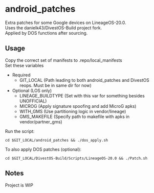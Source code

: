 # android_patches
Extra patches for some Google devices on LineageOS-20.0.  
Uses the danielk43/DivestOS-Build project fork.  
Applied by DOS functions after sourcing.
## Usage
Copy the correct set of manifests to .repo/local_manifests  
Set these variables
* Required
    * GIT_LOCAL (Path leading to both android_patches and DivestOS reops. Must be in same dir for now)
* Optional (LOS only)
    * LINEAGE_BUILDTYPE (Set with this var for something besides UNOFFICIAL)
    * MICROG (Apply signature spoofing and add MicroG apks)
    * WITH_GMS (Use partitioning logic in vendor/lineage)
    * GMS_MAKEFILE (Specify path to makefile with apks in vendor/partner_gms)

Run the script:
```
cd $GIT_LOCAL/android_patches && ./dos_apply.sh
```
To also apply DOS patches (optional):
```
cd $GIT_LOCAL/DivestOS-Build/Scripts/LineageOS-20.0 && ./Patch.sh
```
## Notes
Project is WIP
